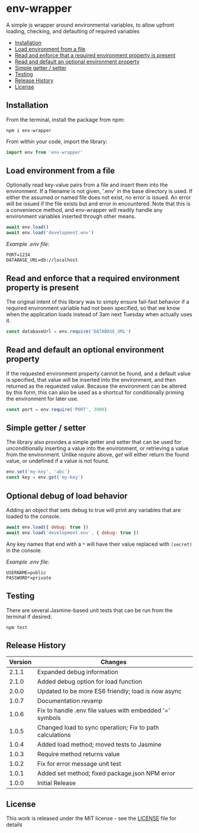 # env-wrapper

A simple js wrapper around environmental variables, to allow upfront loading, checking, and defaulting of required variables

- [Installation](#installation)
- [Load environment from a file](#load-environment-from-a-file)
- [Read and enforce that a required environment property is present](#read-and-enforce-that-a-required-environment-property-is-present)
- [Read and default an optional environment property](#read-and-default-an-optional-environment-property)
- [Simple getter / setter](#simple-getter--setter)
- [Testing](#testing)
- [Release History](#release-history)
- [License](#license)

## Installation

From the terminal, install the package from npm:

    npm i env-wrapper

From within your code, import the library:

```javascript
import env from 'env-wrapper'
```

## Load environment from a file

Optionally read key-value pairs from a file and insert them into the environment.  If a filename is not given, '.env' in the base directory is used.  If either the assumed or named file does not exist, no error is issued.  An error will be issued if the file exists but and error in encountered.  Note that this is a convenience method, and env-wrapper will readily handle any environment variables inserted through other means.

```javascript
await env.load()
await env.load('development.env')
```

*Example .env file:*

    PORT=1234
    DATABASE_URL=db://localhost

## Read and enforce that a required environment property is present

The original intent of this library was to simply ensure fail-fast behavior if a required environment variable had not been specified, so that we know when the application loads instead of 3am next Tuesday when actually uses it.

```javascript
const databaseUrl = env.require('DATABASE_URL')
```

## Read and default an optional environment property

If the requested environment property cannot be found, and a default value is specified, that value will be inserted into the environment, and then returned as the requested value.  Because the environment can be altered by this form, this can also be used as a shortcut for conditionally priming the environment for later use.

```javascript
const port = env.require('PORT', 3000)
```

## Simple getter / setter

The library also provides a simple getter and setter that can be used for unconditionally inserting a value into the environment, or retrieving a value from the environment.  Unlike *require* above, *get* will either return the found value, or undefined if a value is not found.

```javascript
env.set('my-key', 'abc')
const key = env.get('my-key')
```

## Optional debug of load behavior

Adding an object that sets debug to true will print any variables that are loaded to the console.

```javascript
await env.load({ debug: true })
await env.load('development.env', { debug: true })
```

Any key names that end with a `*` will have their value replaced with `(secret)` in the console.

*Example .env file:*

    USERNAME=public
    PASSWORD*=private

## Testing

There are several Jasmine-based unit tests that can be run from the terminal if desired:

    npm test

## Release History

Version | Changes
--- | ---
2.1.1 | Expanded debug information
2.1.0 | Added debug option for load function
2.0.0 | Updated to be more ES6 friendly; load is now async
1.0.7 | Documentation revamp
1.0.6 | Fix to handle .env file values with embedded '=' symbols
1.0.5 | Changed load to sync operation; Fix to path calculations
1.0.4 | Added load method; moved tests to Jasmine
1.0.3 | Require method returns value
1.0.2 | Fix for error message unit test
1.0.1 | Added set method; fixed package.json NPM error
1.0.0 | Initial Release

## License

This work is released under the MIT license - see the [LICENSE](https://github.com/mike-feldmeier/env-wrapper/blob/master/LICENSE) file for details